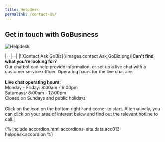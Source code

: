 ```yaml
---
title: Helpdesk
permalink: /contact-us/
---
```


## Get in touch with GoBusiness

![Helpdesk](/images/Helpdesk.jpg)

|--|--|
|![Contact Ask GoBiz](/images/contact Ask GoBiz.png)|**Can't find what you're looking for?** <br> Our chatbot can help provide information, or set up a live chat with a customer service officer. Operating hours for the live chat are:<br><br>**Live chat operating hours:**<br>Monday - Friday: 8:00am - 6:00pm<br>Saturdays: 8:00am - 12:00pm<br>Closed on Sundays and public holidays<br><br>Click on the icon on the bottom right hand corner to start. Alternatively, you can click on your area of interest below and find out the relevant hotline to call.|

{% include accordion.html accordions=site.data.acc013-helpdesk.accordion %}

<script src="/jquery/jquery.min.js"></script>
<script src="/jquery/resize-tables.js"></script>